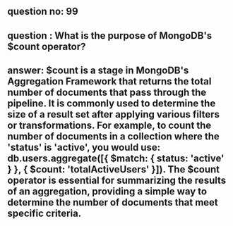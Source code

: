 
      
## question no: 99

## question : What is the purpose of MongoDB's $count operator?

## answer: $count is a stage in MongoDB's Aggregation Framework that returns the total number of documents that pass through the pipeline. It is commonly used to determine the size of a result set after applying various filters or transformations. For example, to count the number of documents in a collection where the 'status' is 'active', you would use: db.users.aggregate([{ $match: { status: 'active' } }, { $count: 'totalActiveUsers' }]). The $count operator is essential for summarizing the results of an aggregation, providing a simple way to determine the number of documents that meet specific criteria.
      